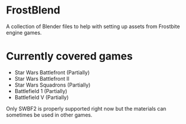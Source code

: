 # FrostBlend
A collection of Blender files to help with setting up assets from Frostbite engine games.

# Currently covered games
- Star Wars Battlefront (Partially)
- Star Wars Battlefront II 
- Star Wars Squadrons (Partially)
- Battlefield 1 (Partially)
- Battlefield V (Partially)

Only SWBF2 is properly supported right now but the materials can sometimes be used in other games.
